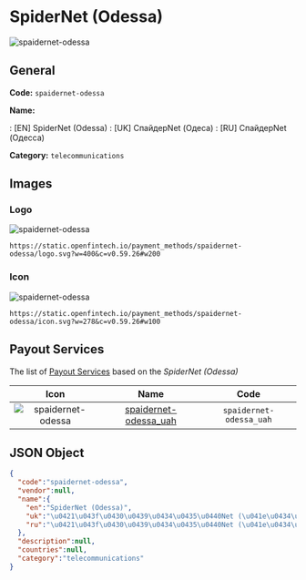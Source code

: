 
# SpiderNet (Odessa) 
![spaidernet-odessa](https://static.openfintech.io/payment_methods/spaidernet-odessa/logo.svg?w=400&c=v0.59.26#w200)  

## General 
**Code:** `spaidernet-odessa` 
 
**Name:** 
 
:	[EN] SpiderNet (Odessa) 
:	[UK] СпайдерNet (Одеса) 
:	[RU] СпайдерNet (Одесса) 
 
**Category:** `telecommunications` 
 

## Images 

### Logo 
![spaidernet-odessa](https://static.openfintech.io/payment_methods/spaidernet-odessa/logo.svg?w=400&c=v0.59.26#w200)  

```
https://static.openfintech.io/payment_methods/spaidernet-odessa/logo.svg?w=400&c=v0.59.26#w200
```  

### Icon 
![spaidernet-odessa](https://static.openfintech.io/payment_methods/spaidernet-odessa/icon.svg?w=278&c=v0.59.26#w100)  

```
https://static.openfintech.io/payment_methods/spaidernet-odessa/icon.svg?w=278&c=v0.59.26#w100
```  

## Payout Services 
 
The list of [Payout Services](/payout-services/) based on the _SpiderNet (Odessa)_ 

|Icon|Name|Code| 
|:---:|:---:|:---:| 
|![spaidernet-odessa](https://static.openfintech.io/payout_methods/spaidernet-odessa/icon.svg?w=278&c=v0.59.26#w40) |[spaidernet-odessa_uah](/payout-services/spaidernet-odessa_uah/)|`spaidernet-odessa_uah`| 
 

## JSON Object 

```json
{
  "code":"spaidernet-odessa",
  "vendor":null,
  "name":{
    "en":"SpiderNet (Odessa)",
    "uk":"\u0421\u043f\u0430\u0439\u0434\u0435\u0440Net (\u041e\u0434\u0435\u0441\u0430)",
    "ru":"\u0421\u043f\u0430\u0439\u0434\u0435\u0440Net (\u041e\u0434\u0435\u0441\u0441\u0430)"
  },
  "description":null,
  "countries":null,
  "category":"telecommunications"
}
```  
